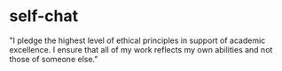 # self-chat
"I pledge the highest level of ethical principles in support of academic excellence.  I ensure that all of my work reflects my own abilities and not those of someone else."





